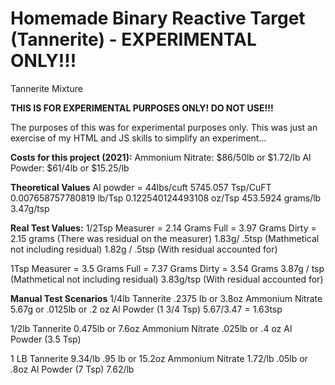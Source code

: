 # Homemade Binary Reactive Target (Tannerite) - EXPERIMENTAL ONLY!!!
Tannerite Mixture

**THIS IS FOR EXPERIMENTAL PURPOSES ONLY! DO NOT USE!!!**

The purposes of this was for experimental purposes only. This was just an exercise of my HTML and JS skills to simplify an experiment...

**Costs for this project (2021):**
Ammonium Nitrate: $86/50lb or $1.72/lb
Al Powder: $61/4lb or $15.25/lb

**Theoretical Values**
Al powder = 44lbs/cuft
5745.057 Tsp/CuFT
0.007658757780819 lb/Tsp
0.122540124493108 oz/Tsp
453.5924 grams/lb
3.47g/tsp

**Real Test Values:**
1/2Tsp Measurer = 2.14 Grams
Full = 3.97 Grams
Dirty = 2.15 grams (There was residual on the measurer)
1.83g/ .5tsp (Mathmetical not including residual)
1.82g / .5tsp (With residual accounted for)

1Tsp Measurer = 3.5 Grams
Full = 7.37 Grams
Dirty = 3.54 Grams
3.87g / tsp (Mathmetical not including residual)
3.83g/tsp (With residual accounted for)

**Manual Test Scenarios**
1/4lb Tannerite
.2375 lb or 3.8oz Ammonium Nitrate
5.67g or .0125lb or .2 oz Al Powder (1 3/4 Tsp)
5.67/3.47 = 1.63tsp

1/2lb Tannerite
0.475lb or 7.6oz Ammonium Nitrate
.025lb or .4 oz Al Powder (3.5 Tsp)

1 LB Tannerite 9.34/lb
.95 lb or 15.2oz Ammonium Nitrate 1.72/lb
.05lb or .8oz Al Powder (7 Tsp) 7.62/lb
